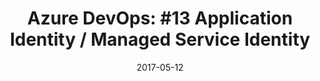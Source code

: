 ---
layout: post
title: "Azure DevOps: #13 Application Identity / Managed Service Identity"
date: 2017-05-12
---